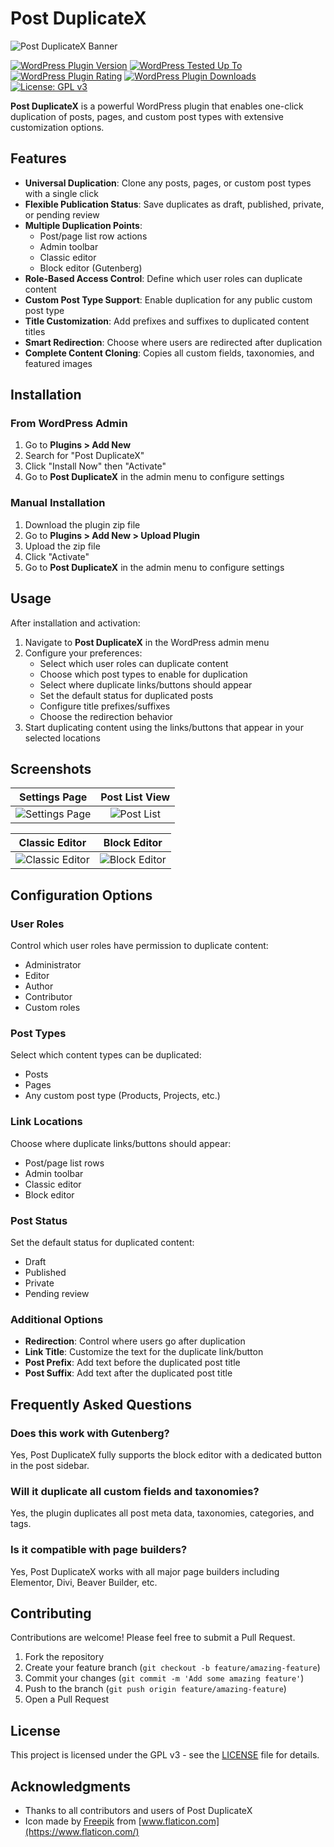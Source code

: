 # Post DuplicateX

![Post DuplicateX Banner](assets/banner-772x250.png)

[![WordPress Plugin Version](https://img.shields.io/wordpress/plugin/v/post-duplicatex.svg)](https://wordpress.org/plugins/post-duplicatex/)
[![WordPress Tested Up To](https://img.shields.io/wordpress/v/post-duplicatex.svg)](https://wordpress.org/plugins/post-duplicatex/)
[![WordPress Plugin Rating](https://img.shields.io/wordpress/plugin/r/post-duplicatex.svg)](https://wordpress.org/plugins/post-duplicatex/)
[![WordPress Plugin Downloads](https://img.shields.io/wordpress/plugin/dt/post-duplicatex.svg)](https://wordpress.org/plugins/post-duplicatex/)
[![License: GPL v3](https://img.shields.io/badge/License-GPL%20v3-blue.svg)](https://www.gnu.org/licenses/gpl-3.0.en.html)

**Post DuplicateX** is a powerful WordPress plugin that enables one-click duplication of posts, pages, and custom post types with extensive customization options.

## Features

- **Universal Duplication**: Clone any posts, pages, or custom post types with a single click
- **Flexible Publication Status**: Save duplicates as draft, published, private, or pending review
- **Multiple Duplication Points**: 
  - Post/page list row actions
  - Admin toolbar
  - Classic editor
  - Block editor (Gutenberg)
- **Role-Based Access Control**: Define which user roles can duplicate content
- **Custom Post Type Support**: Enable duplication for any public custom post type
- **Title Customization**: Add prefixes and suffixes to duplicated content titles
- **Smart Redirection**: Choose where users are redirected after duplication
- **Complete Content Cloning**: Copies all custom fields, taxonomies, and featured images

## Installation

### From WordPress Admin

1. Go to **Plugins > Add New**
2. Search for "Post DuplicateX"
3. Click "Install Now" then "Activate"
4. Go to **Post DuplicateX** in the admin menu to configure settings

### Manual Installation

1. Download the plugin zip file
2. Go to **Plugins > Add New > Upload Plugin**
3. Upload the zip file
4. Click "Activate"
5. Go to **Post DuplicateX** in the admin menu to configure settings


## Usage

After installation and activation:

1. Navigate to **Post DuplicateX** in the WordPress admin menu
2. Configure your preferences:
   - Select which user roles can duplicate content
   - Choose which post types to enable for duplication
   - Select where duplicate links/buttons should appear
   - Set the default status for duplicated posts
   - Configure title prefixes/suffixes
   - Choose the redirection behavior
3. Start duplicating content using the links/buttons that appear in your selected locations

## Screenshots

| Settings Page | Post List View |
|:---:|:---:|
| ![Settings Page](assets/screenshot-1.png) | ![Post List](assets/screenshot-2.png) |

| Classic Editor | Block Editor |
|:---:|:---:|
| ![Classic Editor](assets/screenshot-3.png) | ![Block Editor](assets/screenshot-4.png) |

## Configuration Options

### User Roles
Control which user roles have permission to duplicate content:
- Administrator
- Editor
- Author
- Contributor
- Custom roles

### Post Types
Select which content types can be duplicated:
- Posts
- Pages
- Any custom post type (Products, Projects, etc.)

### Link Locations
Choose where duplicate links/buttons should appear:
- Post/page list rows
- Admin toolbar
- Classic editor
- Block editor

### Post Status
Set the default status for duplicated content:
- Draft
- Published
- Private
- Pending review

### Additional Options
- **Redirection**: Control where users go after duplication
- **Link Title**: Customize the text for the duplicate link/button
- **Post Prefix**: Add text before the duplicated post title
- **Post Suffix**: Add text after the duplicated post title


## Frequently Asked Questions

### Does this work with Gutenberg?
Yes, Post DuplicateX fully supports the block editor with a dedicated button in the post sidebar.

### Will it duplicate all custom fields and taxonomies?
Yes, the plugin duplicates all post meta data, taxonomies, categories, and tags.

### Is it compatible with page builders?
Yes, Post DuplicateX works with all major page builders including Elementor, Divi, Beaver Builder, etc.

## Contributing

Contributions are welcome! Please feel free to submit a Pull Request.

1. Fork the repository
2. Create your feature branch (`git checkout -b feature/amazing-feature`)
3. Commit your changes (`git commit -m 'Add some amazing feature'`)
4. Push to the branch (`git push origin feature/amazing-feature`)
5. Open a Pull Request

## License

This project is licensed under the GPL v3 - see the [LICENSE](LICENSE) file for details.

## Acknowledgments

- Thanks to all contributors and users of Post DuplicateX
- Icon made by [Freepik](https://www.flaticon.com/authors/freepik) from [www.flaticon.com](https://www.flaticon.com/)